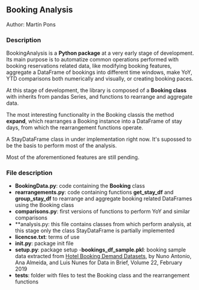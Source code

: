 ## Booking Analysis

Author: Martín Pons

### Description

BookingAnalysis is a **Python package** at a very early stage of development. Its main purpose is to automatize common operations performed with booking reservations related data, like modifying booking features, aggregate a DataFrame of bookings into different time windows, make YoY, YTD comparisons both numerically and visually, or creating booking paces.

At this stage of development, the library is composed of a **Booking class** with inherits from pandas Series, and functions to rearrange and aggregate data. 

The most interesting functionality in the Booking classis the method **expand**, which rearranges a Booking instance into a DataFrame of stay days, from which the rearrangement functions operate.

A StayDataFrame class in under implementation right now. It's supossed to be the basis to perform most of the analysis.

Most of the aforementioned features are still pending.

### File description

- **BookingData.py**: code containing the **Booking** class
- **rearrangements.py**: code containing functions **get_stay_df** and **group_stay_df** to rearrange and aggregate booking related DataFrames using the Booking class
- **comparisons.py**: first versions of functions to perform YoY and similar comparisons
- **analysis.py: this file contains classes from which perform analysis, at this stage only the class StayDataFrame is partially implemented
- **licencse.txt**: terms of use
- **__init__.py**: package init file
- **setup.py**: package setup
-**bookings_df_sample.pkl**: booking sample data extracted from [Hotel Booking Demand Datasets](https://www.sciencedirect.com/science/article/pii/S2352340918315191), by Nuno Antonio, Ana Almeida, and Luis Nunes for Data in Brief, Volume 22, February 2019
- **tests**: folder with files to test the Booking class and the rearrangement functions


